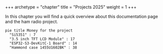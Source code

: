 +++
archetype = "chapter"
title = "Projects 2025"
weight = 1
+++

In this chapter you will find a quick overview about this documentation page and the ham radio project.

```mermaid {align="center" zoom="true"}
pie title Money for the project
  "Si5351" : 7
  "3.5 inch TFT LCD Module" : 17
  "ESP32-S3-DevKitC-1 Board" : 14
  "Hammond case 1455U1602BK" : 38
```